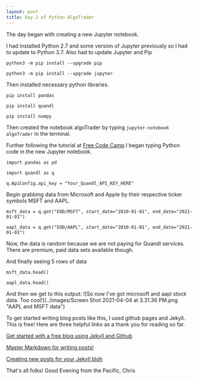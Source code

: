 ```yaml
---
layout: post
title: Day 2 of Python AlgoTrader
---
```


The day began with creating a new Jupyter notebook. 

I had installed Python 2.7 and some version of Jupyter previously so I had to update to Python 3.7. Also had to update Jupyter and Pip 


`python3 -m pip install --upgrade pip`


`python3 -m pip install --upgrade jupyter`

Then installed necessary python libraries.


`pip install pandas`


`pip install quandl`


`pip install numpy`


Then created the notebook algoTrader by typing `jupyter-notebook algoTrader` in the terminal.

Further following the tutorial at [Free Code Camp](https://www.freecodecamp.org/news/algorithmic-trading-in-python/) I began typing Python code in
the new Jupyter notebook.


`import pandas as pd`


`import quandl as q`


`q.ApiConfig.api_key = "Your_Quandl_API_KEY_HERE" `


Begin grabbing data from Microsoft and Apple by their respective ticker symbols MSFT and AAPL.


`msft_data = q.get("EOD/MSFT", start_date="2010-01-01", end_date="2021-01-01")`


`aapl_data = q.get("EOD/AAPL", start_date="2010-01-01", end_date="2021-01-01")`


Now, the data is random because we are not paying for Quandl services. There are premium, paid data sets available though. 

And finally seeing 5 rows of data


`msft_data.head()`


`aapl_data.head()`


And then we get to this output: 
![So now I've got microsoft and aapl stock data. Too cool!](../images/Screen Shot 2021-04-04 at 3.31.36 PM.png "AAPL and MSFT data")


To get started writing blog posts like this, I used github pages and Jekyll. This is free! Here are three helpful links as a thank you for reading so far.


[Get started with a free blog using Jekyll and Github](https://jekyllrb.com/docs/github-pages/)


[Master Markdown for writing posts!](https://www.markdownguide.org/basic-syntax/#overview)


[Creating new posts for your Jekyll bloh](https://jekyllrb.com/docs/posts/)


That's all folks!
Good Evening from the Pacific,
Chris
